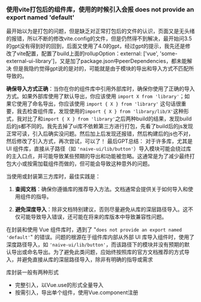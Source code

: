 ### 使用vite打包后的组件库，使用的时候引入会报 does not provide an export named 'default'

最开始以为是打包的问题，但是缺乏对正常打包后的文件的认识，页面又是无头绪的报错，所以不断的修改vite.config的文件，但是仍然得不到解决，最开始问3.5的gpt没有得到好的回到，后面又使用了4.0的gpt，经过gpt的提示，我先还是修改了vite配置，配置了build上面的rollupOption：external: ['vue', 'some-external-ui-library']，又是加了package.json中peerDependencies，都未能解决
但是我隐约觉得gpt说的是对的，可能就是由于模块的导出和导入方式不匹配所导致的。

**确保导入方式正确**：当你在你的组件库中引用外部库时，确保你使用了正确的导入方式。如果外部库使用了默认导出，你应该使用 `import X from 'library'`；如果它使用了命名导出，你应该使用 `import { X } from 'library'`
这句话很重要，我去检查组件库，发现使用的`import { X } from 'library/lib/X'`这种形式，我对比了和`import { X } from 'library'`之后两种build的结果，发现build后的js都不同的。我先去掉了ui库不依赖第三方进行打包，先看了build后的js发现正常可读，引入后确实没问题。然后加上后发现还报错，然后构建后的js也不对，然后修改了引入方式，再次尝试，可以了！
最后GPT总结：
对于许多库，尤其是 UI 组件库，直接从子路径（如 `'naive-ui/lib/button'`）导入模块可能会绕过库的主入口点，并可能导致某些预期的导出和功能被忽略。这通常是为了减少最终打包大小或按需加载组件而做的，但可能会导致这种意外的问题。

当使用或封装第三方库时，最佳实践是：

1. **查阅文档**：确保你遵循库的推荐导入方法。文档通常会提供关于如何导入和使用组件的指导。
    
2. **避免深度导入**：除非文档特别建议，否则尽量避免从库的深层路径导入。这不仅可能导致导入错误，还可能在将来的库版本中导致兼容性问题。

在封装和使用 Vue 组件库时，遇到了 "`does not provide an export named 'default'`" 的错误。问题的根源在于组件库内部从外部 UI 库导入组件时，使用了深度路径导入，如 `'naive-ui/lib/button'`，而该路径下的模块并没有预期的默认导出或命名导出。为了避免此类问题，应始终按照库的官方文档推荐的方式导入，并避免直接从库的深层路径导入，除非有明确的指导或需求


库封装一般有两种形式
* 完整引入，以Vue.use的形式全量导入
* 按需引入，导出单个组件，使用Vue.component注册